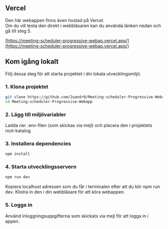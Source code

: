 ## Vercel

Den här webappen finns även hostad på Vercel.  
Om du vill testa den direkt i webbläsaren kan du använda länken nedan och gå till steg 5.

[https://meeting-scheduler-progressive-webap.vercel.app/](https://meeting-scheduler-progressive-webap.vercel.app/)

## Kom igång lokalt

Följ dessa steg för att starta projektet i din lokala utvecklingsmiljö.

### 1. Klona projektet
```bash
git clone https://github.com/Juandr0/Meeting-scheduler-Progressive-Webapp.git
cd Meeting-scheduler-Progressive-Webapp
```


### 2. Lägg till miljövariabler
Ladda ner .env-filen (som skickas via mejl) och placera den i projektets root-katalog

### 3. Installera dependencies
```bash
npm install
```


### 4. Starta utvecklingsservern
```bash
npm run dev
```


Kopiera localhost adressen som du får i terminalen efter att du kör npm run dev. Klistra in den i din webbläsare för att köra webappen.

### 5. Logga in
Använd inloggningsuppgifterna som skickats via mejl för att logga in i appen.
